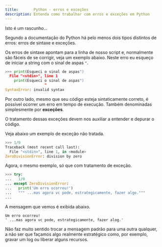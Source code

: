 ```yaml
---
title:       Python - erros e exceções
description: Entenda como trabalhar com erros e exceções em Python
---
```


Isto é um rascunho...

Segundo a documentação do Python há pelo menos dois tipos distintos de erros: erros de sintaxe e exceções.

Os erros de sintaxe apontam para a linha de nosso script e, normalmente são fáceis de se corrigir, veja um exemplo
abaixo. Neste erro eu esqueço de iniciar a string com o sinal de aspas `"`.

```python
>>> print(Esqueci o sinal de aspas")
  File "<stdin>", line 1
    print(Esqueci o sinal de aspas")
                  ^
SyntaxError: invalid syntax
```

Por outro lado, mesmo que seu código esteja sintaticamente correto, é possível ocorrer um erro em tempo de execução.
Também denominadas simplesmente por __exceções__.

O tratamento dessas exceções devem nos auxiliar a entender e depurar o código.

Veja abaixo um exemplo de exceção não tratada.

```python
>>> 1/0
Traceback (most recent call last):
  File "<stdin>", line 1, in <module>
ZeroDivisionError: division by zero
```

Agora, o mesmo exemplo, só que com tratamento de exceção.

```python
>>> try:
...   1/0
... except ZeroDivisionError:
...   print('Um erro ocorreu!')
...   """ ...mas agora vc pode, estrategicamente, fazer algo."""
...
```

A mensagem que vemos é exibida abaixo.

    Um erro ocorreu!
    ' ...mas agora vc pode, estrategicamente, fazer alog.'

Não faz muito sentido trocar a mensagem padrão para uma outra qualquer, a não ser que façamos algo realmente estratégico
como, por exemplo, gravar um log ou liberar alguns recursos.
